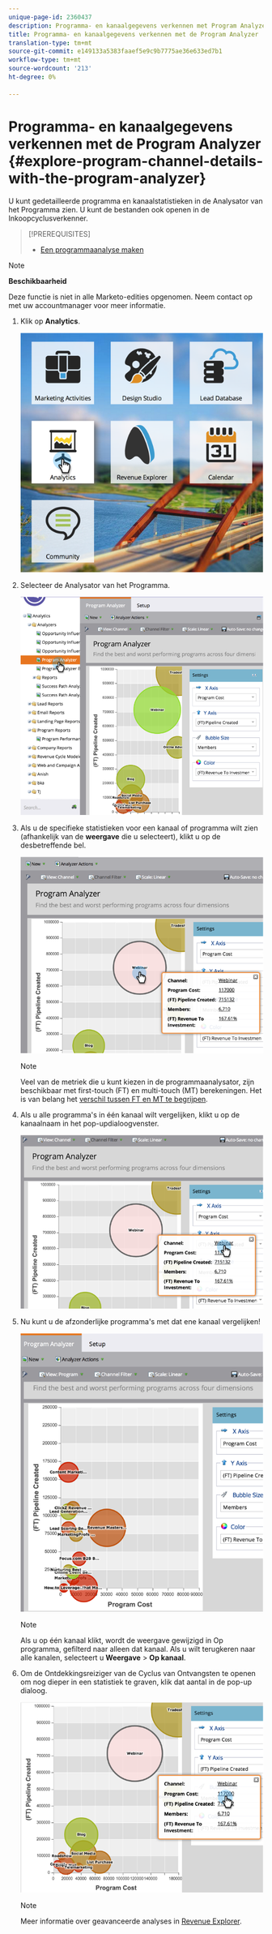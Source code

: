```yaml
---
unique-page-id: 2360437
description: Programma- en kanaalgegevens verkennen met Program Analyzer - Marketo Docs - Productdocumentatie
title: Programma- en kanaalgegevens verkennen met de Program Analyzer
translation-type: tm+mt
source-git-commit: e149133a5383faaef5e9c9b7775ae36e633ed7b1
workflow-type: tm+mt
source-wordcount: '213'
ht-degree: 0%

---
```



# Programma- en kanaalgegevens verkennen met de Program Analyzer {#explore-program-channel-details-with-the-program-analyzer}

U kunt gedetailleerde programma en kanaalstatistieken in de Analysator van het Programma zien. U kunt de bestanden ook openen in de Inkoopcyclusverkenner.

>[!PREREQUISITES]
>
>* [Een programmaanalyse maken](create-a-program-analyzer.md)


>[!NOTE]
>
>**Beschikbaarheid**
>
>Deze functie is niet in alle Marketo-edities opgenomen. Neem contact op met uw accountmanager voor meer informatie.

1. Klik op **Analytics**.

   ![](assets/image2015-4-28-12-3a54-3a47.png)

1. Selecteer de Analysator van het Programma.

   ![](assets/image2015-4-28-12-3a56-3a46.png)

1. Als u de specifieke statistieken voor een kanaal of programma wilt zien (afhankelijk van de **weergave** die u selecteert), klikt u op de desbetreffende bel.

   ![](assets/image2015-4-28-12-3a57-3a14.png)

   >[!NOTE]
   >
   >Veel van de metriek die u kunt kiezen in de programmaanalysator, zijn beschikbaar met first-touch (FT) en multi-touch (MT) berekeningen. Het is van belang het [verschil tussen FT en MT te begrijpen](/help/marketo/product-docs/reporting/revenue-cycle-analytics/revenue-tools/attribution/understanding-attribution.md).

1. Als u alle programma&#39;s in één kanaal wilt vergelijken, klikt u op de kanaalnaam in het pop-updialoogvenster.

   ![](assets/image2015-4-28-12-3a59-3a36.png)

1. Nu kunt u de afzonderlijke programma&#39;s met dat ene kanaal vergelijken!

   ![](assets/image2015-4-28-13-3a0-3a14.png)

   >[!NOTE]
   >
   >Als u op één kanaal klikt, wordt de weergave gewijzigd in Op programma, gefilterd naar alleen dat kanaal. Als u wilt terugkeren naar alle kanalen, selecteert u **Weergave** > **Op kanaal**.

1. Om de Ontdekkingsreiziger van de Cyclus van Ontvangsten te openen om nog dieper in een statistiek te graven, klik dat aantal in de pop-up dialoog.

   ![](assets/image2015-4-28-13-3a1-3a35.png)

   >[!NOTE]
   >
   >Meer informatie over geavanceerde analyses in [Revenue Explorer](http://docs.marketo.com/display/docs/revenue+explorer).
